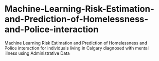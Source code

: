 # Machine-Learning-Risk-Estimation-and-Prediction-of-Homelessness-and-Police-interaction
Machine Learning Risk Estimation and Prediction of Homelessness and Police interaction for individuals living in Calgary diagnosed with mental illness using Administrative Data
